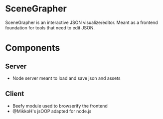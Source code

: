 SceneGrapher
============

SceneGrapher is an interactive JSON visualize/editor. Meant as a frontend foundation for tools that need to edit JSON.

Components
==========

Server
------
* Node server meant to load and save json and assets


Client
------
* Beefy module used to browserify the frontend
* @MikkoH's jsOOP adapted for node.js
